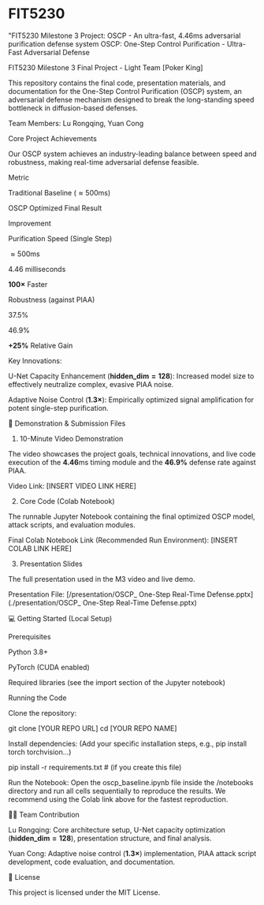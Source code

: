 # FIT5230
"FIT5230 Milestone 3 Project: OSCP - An ultra-fast, 4.46ms adversarial purification defense system
 OSCP: One-Step Control Purification - Ultra-Fast Adversarial Defense
 
FIT5230 Milestone 3 Final Project - Light Team [Poker King]

This repository contains the final code, presentation materials, and documentation for the One-Step Control Purification (OSCP) system, an adversarial defense mechanism designed to break the long-standing speed bottleneck in diffusion-based defenses.

Team Members: Lu Rongqing, Yuan Cong

 Core Project Achievements

Our OSCP system achieves an industry-leading balance between speed and robustness, making real-time adversarial defense feasible.

Metric

Traditional Baseline ($\approx 500\text{ms}$)

OSCP Optimized Final Result

Improvement

Purification Speed (Single Step)

$\approx 500\text{ms}$

4.46 milliseconds

$\mathbf{100\times}$ Faster

Robustness (against PIAA)

$37.5\%$

$46.9\%$

$\mathbf{+25\%}$ Relative Gain

Key Innovations:

U-Net Capacity Enhancement ($\mathbf{hidden\_dim=128}$): Increased model size to effectively neutralize complex, evasive PIAA noise.

Adaptive Noise Control ($\mathbf{1.3\times}$): Empirically optimized signal amplification for potent single-step purification.

🎥 Demonstration & Submission Files

1. 10-Minute Video Demonstration

The video showcases the project goals, technical innovations, and live code execution of the $\mathbf{4.46\text{ms}}$ timing module and the $\mathbf{46.9\%}$ defense rate against PIAA.

Video Link: [INSERT VIDEO LINK HERE]

2. Core Code (Colab Notebook)

The runnable Jupyter Notebook containing the final optimized OSCP model, attack scripts, and evaluation modules.

Final Colab Notebook Link (Recommended Run Environment): [INSERT COLAB LINK HERE]

3. Presentation Slides

The full presentation used in the M3 video and live demo.

Presentation File: [/presentation/OSCP_ One-Step Real-Time Defense.pptx](./presentation/OSCP_ One-Step Real-Time Defense.pptx)

💻 Getting Started (Local Setup)

Prerequisites

Python 3.8+

PyTorch (CUDA enabled)

Required libraries (see the import section of the Jupyter notebook)

Running the Code

Clone the repository:

git clone [YOUR REPO URL]
cd [YOUR REPO NAME]


Install dependencies:
(Add your specific installation steps, e.g., pip install torch torchvision...)

pip install -r requirements.txt # (if you create this file)


Run the Notebook:
Open the oscp_baseline.ipynb file inside the /notebooks directory and run all cells sequentially to reproduce the results. We recommend using the Colab link above for the fastest reproduction.

🧑‍💻 Team Contribution

Lu Rongqing: Core architecture setup, U-Net capacity optimization ($\mathbf{hidden\_dim=128}$), presentation structure, and final analysis.

Yuan Cong: Adaptive noise control ($\mathbf{1.3\times}$) implementation, PIAA attack script development, code evaluation, and documentation.

🙏 License

This project is licensed under the MIT License.
